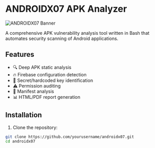 # ANDROIDX07 APK Analyzer

![ANDROIDX07 Banner](screenshot.png)

A comprehensive APK vulnerability analysis tool written in Bash that automates security scanning of Android applications.

## Features

- 🔍 Deep APK static analysis
- 🔥 Firebase configuration detection
- 🔑 Secret/hardcoded key identification
- ⚠️ Permission auditing
- 📜 Manifest analysis
- 📊 HTML/PDF report generation

## Installation

1. Clone the repository:
```bash
git clone https://github.com/yourusername/androidx07.git
cd androidx07
